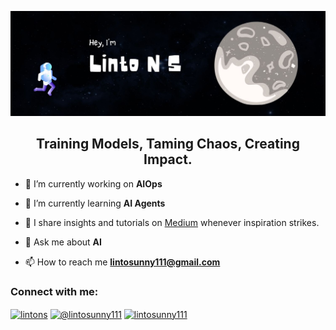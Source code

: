 ![image](Github-Social-Preview.jpg)
<h2 align="center">Training Models, Taming Chaos, Creating Impact.</h2>

- 🔭 I’m currently working on **AIOps**

- 🌱 I’m currently learning **AI Agents**

- 📝 I share insights and tutorials on [Medium](https://medium.com/@lintosunny111) whenever inspiration strikes.

- 💬 Ask me about **AI**

- 📫 How to reach me **lintosunny111@gmail.com**

<!-- - 📄 Know about my experiences [y.com](y.com) -->


<h3 align="left">Connect with me:</h3>
<p align="left">
<a href="https://linkedin.com/in/lintons" target="blank"><img align="center" src="https://raw.githubusercontent.com/rahuldkjain/github-profile-readme-generator/master/src/images/icons/Social/linked-in-alt.svg" alt="lintons" height="30" width="40" /></a>
<a href="https://www.hackerrank.com/@lintosunny111" target="blank"><img align="center" src="https://raw.githubusercontent.com/rahuldkjain/github-profile-readme-generator/master/src/images/icons/Social/hackerrank.svg" alt="@lintosunny111" height="30" width="40" /></a>
<a href="https://www.leetcode.com/lintosunny111" target="blank"><img align="center" src="https://raw.githubusercontent.com/rahuldkjain/github-profile-readme-generator/master/src/images/icons/Social/leet-code.svg" alt="lintosunny111" height="30" width="40" /></a>

